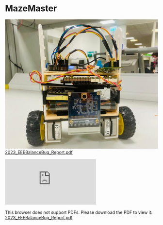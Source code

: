 # MazeMaster
![Rover](MazeMaster_Rover.jpg)
[2023_EEEBalanceBug_Report.pdf](https://github.com/alvi-codes/MazeMaster/files/12157247/2023_EEEBalanceBug_Report.pdf)

<object data="https://github.com/alvi-codes/MazeMaster/files/12157247/2023_EEEBalanceBug_Report.pdf" type="application/pdf" width="700px" height="700px">
    <embed src="https://github.com/alvi-codes/MazeMaster/files/12157247/2023_EEEBalanceBug_Report.pdf">
        <p>This browser does not support PDFs. Please download the PDF to view it: <a href="https://github.com/alvi-codes/MazeMaster/files/12157247/2023_EEEBalanceBug_Report.pdf">2023_EEEBalanceBug_Report.pdf</a>.</p>
    </embed>
</object>
